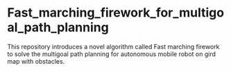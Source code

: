 # Fast_marching_firework_for_multigoal_path_planning
This repository introduces a novel algorithm called Fast marching firework to solve the multigoal path planning for autonomous mobile robot on gird map with obstacles.

